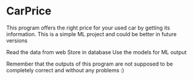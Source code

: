 # CarPrice
This program offers the right price for your used car by getting its information.
This is a simple ML project and could be better in future versions

Read the data from web
Store in database
Use the models for ML
output

Remember that the outputs of this program are not supposed to be completely correct and without any problems :)
